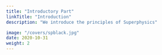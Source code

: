 ```yaml
---
title: "Introductory Part"
linkTitle: "Introduction"
description: "We introduce the principles of Superphysics"

image: "/covers/spblack.jpg"
date: 2020-10-31
weight: 2
---
```

